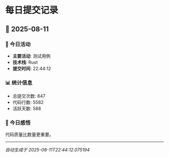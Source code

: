 # 每日提交记录

## 📅 2025-08-11

### 🎯 今日活动
- **主要活动**: 测试用例
- **技术栈**: Rust
- **提交时间**: 22:44:12

### 📊 统计信息
- 总提交次数: 847
- 代码行数: 5582
- 活跃天数: 588

### 💭 今日感悟
代码质量比数量更重要。

---
*自动生成于 2025-08-11T22:44:12.075194*
